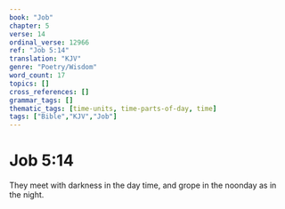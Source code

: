 ```yaml
---
book: "Job"
chapter: 5
verse: 14
ordinal_verse: 12966
ref: "Job 5:14"
translation: "KJV"
genre: "Poetry/Wisdom"
word_count: 17
topics: []
cross_references: []
grammar_tags: []
thematic_tags: [time-units, time-parts-of-day, time]
tags: ["Bible","KJV","Job"]
---
```


# Job 5:14

They meet with darkness in the day time, and grope in the noonday as in the night.
